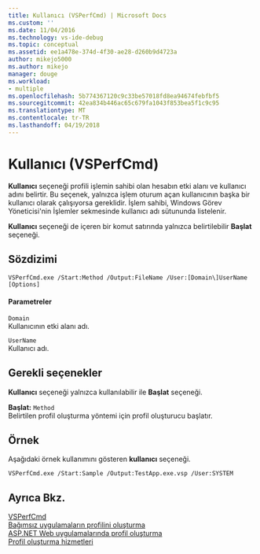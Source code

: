 ```yaml
---
title: Kullanıcı (VSPerfCmd) | Microsoft Docs
ms.custom: ''
ms.date: 11/04/2016
ms.technology: vs-ide-debug
ms.topic: conceptual
ms.assetid: ee1a478e-374d-4f30-ae28-d260b9d4723a
author: mikejo5000
ms.author: mikejo
manager: douge
ms.workload:
- multiple
ms.openlocfilehash: 5b774367120c9c33be57018fd8ea94674febfbf5
ms.sourcegitcommit: 42ea834b446ac65c679fa1043f853bea5f1c9c95
ms.translationtype: MT
ms.contentlocale: tr-TR
ms.lasthandoff: 04/19/2018
---
```

# <a name="user-vsperfcmd"></a>Kullanıcı (VSPerfCmd)
**Kullanıcı** seçeneği profili işlemin sahibi olan hesabın etki alanı ve kullanıcı adını belirtir. Bu seçenek, yalnızca işlem oturum açan kullanıcının başka bir kullanıcı olarak çalışıyorsa gereklidir. İşlem sahibi, Windows Görev Yöneticisi'nin İşlemler sekmesinde kullanıcı adı sütununda listelenir.  
  
 **Kullanıcı** seçeneği de içeren bir komut satırında yalnızca belirtilebilir **Başlat** seçeneği.  
  
## <a name="syntax"></a>Sözdizimi  
  
```  
VSPerfCmd.exe /Start:Method /Output:FileName /User:[Domain\]UserName [Options]  
```  
  
#### <a name="parameters"></a>Parametreler  
 `Domain`  
 Kullanıcının etki alanı adı.  
  
 `UserName`  
 Kullanıcı adı.  
  
## <a name="required-options"></a>Gerekli seçenekler  
 **Kullanıcı** seçeneği yalnızca kullanılabilir ile **Başlat** seçeneği.  
  
 **Başlat:** `Method`  
 Belirtilen profil oluşturma yöntemi için profil oluşturucu başlatır.  
  
## <a name="example"></a>Örnek  
 Aşağıdaki örnek kullanımını gösteren **kullanıcı** seçeneği.  
  
```  
VSPerfCmd.exe /Start:Sample /Output:TestApp.exe.vsp /User:SYSTEM  
```  
  
## <a name="see-also"></a>Ayrıca Bkz.  
 [VSPerfCmd](../profiling/vsperfcmd.md)   
 [Bağımsız uygulamaların profilini oluşturma](../profiling/command-line-profiling-of-stand-alone-applications.md)   
 [ASP.NET Web uygulamalarında profil oluşturma](../profiling/command-line-profiling-of-aspnet-web-applications.md)   
 [Profil oluşturma hizmetleri](../profiling/command-line-profiling-of-services.md)